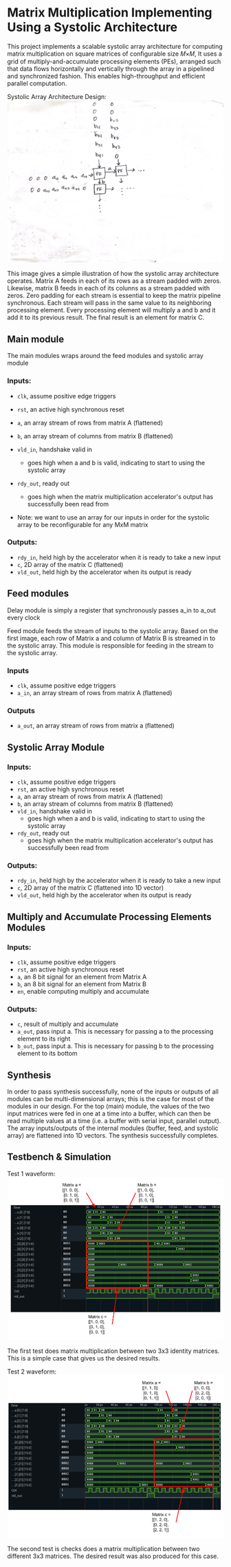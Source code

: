 
# Matrix Multiplication Implementing Using a Systolic Architecture 

This project implements a scalable systolic array architecture for computing matrix multiplication on square matrices of configurable size 𝑀×𝑀, It uses a grid of multiply-and-accumulate processing elements (PEs), arranged such that data flows horizontally and vertically through the array in a pipelined and synchronized fashion. This enables high-throughput and efficient parallel computation. 


Systolic Array Architecture Design:
![alt text](docs/Systolic_array_1.jpg)

This image gives a simple illustration of how the systolic array architecture operates. Matrix A feeds in each of its rows as a stream padded with zeros. Likewise, matrix B feeds in each of its colunns as a stream padded with zeros. Zero padding for each stream is essential to keep the matrix pipeline synchronous. Each stream will pass in the same value to its neighboring processing element. Every processing element will multiply a and b and it add it to its previous result. The final result is an element for matrix C. 

## Main module
The main modules wraps around the feed modules and systolic array module

### Inputs:
- `clk`, assume positive edge triggers
- `rst`, an active high synchronous reset
- `a`, an array stream of rows from matrix A (flattened)
- `b`, an array stream of columns from matrix B (flattened)
- `vld_in`, handshake valid in
    - goes high when a and b is valid, indicating to start to using the systolic array
- `rdy_out`, ready out
    - goes high when the matrix multiplication accelerator's output has successfully been read from 

- Note: we want to use an array for our inputs in order for the systolic array to be reconfigurable for any MxM matrix

### Outputs:
- `rdy_in`, held high by the accelerator when it is ready to take a new input
- `c`, 2D array of the matrix C (flattened)
- `vld_out`, held high by the accelerator when its output is ready

## Feed modules
Delay module is simply a register that synchronously passes a_in to a_out every clock

Feed module feeds the stream of inputs to the systolic array. Based on the first image, each row of Matrix a and column of Matrix B is streamed in to the systolic array. This module is responsible for feeding in the stream to the systolic array. 

### Inputs
- `clk`, assume positive edge triggers
- `a_in`, an array stream of rows from matrix A (flattened)

### Outputs
- `a_out`, an array stream of rows from matrix a (flattened)


## Systolic Array Module

### Inputs:
- `clk`, assume positive edge triggers
- `rst`, an active high synchronous reset
- `a`, an array stream of rows from matrix A (flattened)
- `b`, an array stream of columns from matrix B (flattened)
- `vld_in`, handshake valid in
    - goes high when a and b is valid, indicating to start to using the systolic array
- `rdy_out`, ready out
    - goes high when the matrix multiplication accelerator's output has successfully been read from 

### Outputs:
- `rdy_in`, held high by the accelerator when it is ready to take a new input
- `c`, 2D array of the matrix C (flattened into 1D vector)
- `vld_out`, held high by the accelerator when its output is ready

## Multiply and Accumulate Processing Elements Modules

### Inputs:
- `clk`, assume positive edge triggers
- `rst`, an active high synchronous reset
- `a`, an 8 bit signal for an element from Matrix A
- `b`, an 8 bit signal for an element from Matrix B
- `en`, enable computing multiply and accumulate 

### Outputs:
- `c`, result of multiply and accumulate
- `a_out`, pass input a. This is necessary for passing a to the processing element to its right
- `b_out`, pass input a. This is necessary for passing b to the processing element to its bottom

## Synthesis
In order to pass synthesis successfully, none of the inputs or outputs of all modules can be multi-dimensional arrays; this is the case for most of the modules in our design. For the top (main) module, the values of the two input matrices were fed in one at a time into a buffer, which can then be read multiple values at a time (i.e. a buffer with serial input, parallel output). The array inputs/outputs of the internal modules (buffer, feed, and systolic array) are flattened into 1D vectors. The synthesis successfully completes. 

## Testbench & Simulation
Test 1 waveform:
![alt text](docs/SYS_Waveform1.png)

The first test does matrix multiplication between two 3x3 identity matrices. This is a simple case that gives us the desired results. 

Test 2 waveform:
![alt text](docs/SYS_Waveform2.png)

The second test is checks does a matrix multiplication between two different 3x3 matrices. The desired result was also produced for this case. 


